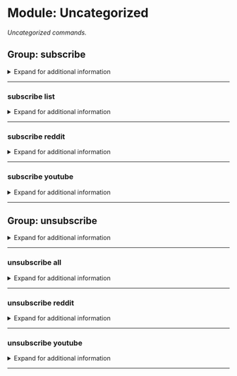 # Module: Uncategorized
*Uncategorized commands.*


## Group: subscribe
<details><summary markdown='span'>Expand for additional information</summary><p>

*Commands for adding feed subscriptions. The bot will send a message when the latest topic is changed. Group call subscribes the bot to the given RSS feed URL in given channel or lists active subscriptions for given channel. If channel is not provided, uses current channel.*

**Aliases:**
`sub, subscriptions, subscription`
**Guild only.**

**Requires permissions:**
`Manage guild`

**Overload 2:**

[`channel`]: *Channel for updates*

[`URL`]: *RSS feed URL*

(optional) [`string...`]: *Friendly name* (def: `None`)

**Overload 1:**

[`URL`]: *RSS feed URL*

(optional) [`channel`]: *Channel for updates* (def: `None`)

(optional) [`string...`]: *Friendly name* (def: `None`)

**Overload 0:**

(optional) [`channel`]: *Channel for updates* (def: `None`)

**Examples:**

```xml
!subscribe http://some.rss.feed.url/.rss
!subscribe http://some.rss.feed.url/.rss #my-text-channel SubscriptionName
!subscribe #my-text-channel
```
</p></details>

---

### subscribe list
<details><summary markdown='span'>Expand for additional information</summary><p>

*Lists active subscriptions for current channel.*

**Aliases:**
`ls, listsubs, listfeeds`
**Guild only.**

**Requires permissions:**
`Manage guild`

**Arguments:**

(optional) [`channel`]: *Channel for updates* (def: `None`)

**Examples:**

```xml
!subscribe list
!subscribe list #my-text-channel
```
</p></details>

---

### subscribe reddit
<details><summary markdown='span'>Expand for additional information</summary><p>

*Subscribes to a given subreddit.*

**Aliases:**
`r`
**Guild only.**

**Requires permissions:**
`Manage guild`

**Overload 1:**

[`channel`]: *Channel for updates*

[`string`]: *Subreddit*

**Overload 0:**

[`string`]: *Subreddit*

(optional) [`channel`]: *Channel for updates* (def: `None`)

**Examples:**

```xml
!subscribe reddit awww
!subscribe reddit awww #my-text-channel
```
</p></details>

---

### subscribe youtube
<details><summary markdown='span'>Expand for additional information</summary><p>

*Subscribes to a given YouTube channel.*

**Aliases:**
`y, yt, ytube`
**Guild only.**

**Requires permissions:**
`Manage guild`

**Overload 2:**

[`channel`]: *Channel for updates*

[`URL`]: *Channel where to send updates*

(optional) [`string...`]: *Friendly name* (def: `None`)

**Overload 1:**

[`URL`]: *Channel where to send updates*

[`channel`]: *Channel for updates*

(optional) [`string...`]: *Friendly name* (def: `None`)

**Overload 0:**

[`URL`]: *Channel where to send updates*

(optional) [`string...`]: *Friendly name* (def: `None`)

**Examples:**

```xml
!subscribe youtube https://www.youtube.com/channel/UCA5u8UquvO44Jcd3wZApyDg
!subscribe youtube https://www.youtube.com/channel/UCA5u8UquvO44Jcd3wZApyDg SubscriptionName
!subscribe youtube UCA5u8UquvO44Jcd3wZApyDg #my-text-channel
```
</p></details>

---

## Group: unsubscribe
<details><summary markdown='span'>Expand for additional information</summary><p>

*Commands for removing feed subscriptions. Group call unsubscribes the bot from given feed by ID or friendly name.*

**Aliases:**
`unsub`
**Guild only.**

**Requires permissions:**
`Manage guild`

**Overload 1:**

[`int...`]: *ID(s)*

**Overload 0:**

[`string...`]: *Friendly name*

**Examples:**

```xml
!unsubscribe 12345
!unsubscribe SubscriptionName
```
</p></details>

---

### unsubscribe all
<details><summary markdown='span'>Expand for additional information</summary><p>

*Removes all subscriptions in given channel.*

**Aliases:**
`a`
**Guild only.**

**Requires permissions:**
`Manage guild`

**Arguments:**

(optional) [`channel`]: *Channel for updates* (def: `None`)

**Examples:**

```xml
!unsubscribe all
!unsubscribe all #my-text-channel
```
</p></details>

---

### unsubscribe reddit
<details><summary markdown='span'>Expand for additional information</summary><p>

*Unsubscribes from a reddit sub.*

**Aliases:**
`r`
**Guild only.**

**Requires permissions:**
`Manage guild`

**Arguments:**

[`string`]: *Subreddit*

**Examples:**

```xml
!unsubscribe reddit awww
```
</p></details>

---

### unsubscribe youtube
<details><summary markdown='span'>Expand for additional information</summary><p>

*Unsubscribes from a YouTube channel.*

**Aliases:**
`y, yt, ytube`
**Guild only.**

**Requires permissions:**
`Manage guild`

**Arguments:**

[`string...`]: *YouTube channel URL or friendly name*

**Examples:**

```xml
!unsubscribe youtube SubscriptionName
!unsubscribe youtube https://www.youtube.com/channel/UCA5u8UquvO44Jcd3wZApyDg
```
</p></details>

---

